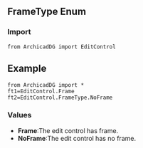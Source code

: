 ## FrameType Enum

### Import
```
from ArchicadDG import EditControl
``` 

## Example
```
from ArchicadDG import *
ft1=EditControl.Frame
ft2=EditControl.FrameType.NoFrame
```

### Values
* **Frame**:The edit control has frame.
* **NoFrame**:The edit control has no frame.